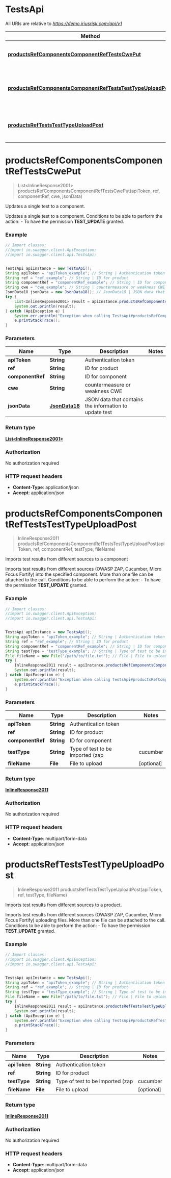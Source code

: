 # TestsApi

All URIs are relative to *https://demo.iriusrisk.com/api/v1*

Method | HTTP request | Description
------------- | ------------- | -------------
[**productsRefComponentsComponentRefTestsCwePut**](TestsApi.md#productsRefComponentsComponentRefTestsCwePut) | **PUT** /products/{ref}/components/{componentRef}/tests/{cwe} | Updates a single test to a component.
[**productsRefComponentsComponentRefTestsTestTypeUploadPost**](TestsApi.md#productsRefComponentsComponentRefTestsTestTypeUploadPost) | **POST** /products/{ref}/components/{componentRef}/tests/{testType}/upload | Imports test results from different sources to a component
[**productsRefTestsTestTypeUploadPost**](TestsApi.md#productsRefTestsTestTypeUploadPost) | **POST** /products/{ref}/tests/{testType}/upload | Imports test results from different sources to a product.


<a name="productsRefComponentsComponentRefTestsCwePut"></a>
# **productsRefComponentsComponentRefTestsCwePut**
> List&lt;InlineResponse2001&gt; productsRefComponentsComponentRefTestsCwePut(apiToken, ref, componentRef, cwe, jsonData)

Updates a single test to a component.

Updates a single test to a component. Conditions to be able to perform the action:   - To have the permission **TEST_UPDATE** granted. 

### Example
```java
// Import classes:
//import io.swagger.client.ApiException;
//import io.swagger.client.api.TestsApi;


TestsApi apiInstance = new TestsApi();
String apiToken = "apiToken_example"; // String | Authentication token
String ref = "ref_example"; // String | ID for product
String componentRef = "componentRef_example"; // String | ID for component
String cwe = "cwe_example"; // String | countermeasure or weakness CWE
JsonData18 jsonData = new JsonData18(); // JsonData18 | JSON data that contains the information to update test
try {
    List<InlineResponse2001> result = apiInstance.productsRefComponentsComponentRefTestsCwePut(apiToken, ref, componentRef, cwe, jsonData);
    System.out.println(result);
} catch (ApiException e) {
    System.err.println("Exception when calling TestsApi#productsRefComponentsComponentRefTestsCwePut");
    e.printStackTrace();
}
```

### Parameters

Name | Type | Description  | Notes
------------- | ------------- | ------------- | -------------
 **apiToken** | **String**| Authentication token |
 **ref** | **String**| ID for product |
 **componentRef** | **String**| ID for component |
 **cwe** | **String**| countermeasure or weakness CWE |
 **jsonData** | [**JsonData18**](JsonData18.md)| JSON data that contains the information to update test |

### Return type

[**List&lt;InlineResponse2001&gt;**](InlineResponse2001.md)

### Authorization

No authorization required

### HTTP request headers

 - **Content-Type**: application/json
 - **Accept**: application/json

<a name="productsRefComponentsComponentRefTestsTestTypeUploadPost"></a>
# **productsRefComponentsComponentRefTestsTestTypeUploadPost**
> InlineResponse2011 productsRefComponentsComponentRefTestsTestTypeUploadPost(apiToken, ref, componentRef, testType, fileName)

Imports test results from different sources to a component

Imports test results from different sources (OWASP ZAP, Cucumber, Micro Focus Fortify) into the specified component. More than one file can be attached to the call. Conditions to be able to perform the action:   - To have the permission **TEST_UPDATE** granted. 

### Example
```java
// Import classes:
//import io.swagger.client.ApiException;
//import io.swagger.client.api.TestsApi;


TestsApi apiInstance = new TestsApi();
String apiToken = "apiToken_example"; // String | Authentication token
String ref = "ref_example"; // String | ID for product
String componentRef = "componentRef_example"; // String | ID for component
String testType = "testType_example"; // String | Type of test to be imported (zap|cucumber|junit|hp-fortify)
File fileName = new File("/path/to/file.txt"); // File | File to upload
try {
    InlineResponse2011 result = apiInstance.productsRefComponentsComponentRefTestsTestTypeUploadPost(apiToken, ref, componentRef, testType, fileName);
    System.out.println(result);
} catch (ApiException e) {
    System.err.println("Exception when calling TestsApi#productsRefComponentsComponentRefTestsTestTypeUploadPost");
    e.printStackTrace();
}
```

### Parameters

Name | Type | Description  | Notes
------------- | ------------- | ------------- | -------------
 **apiToken** | **String**| Authentication token |
 **ref** | **String**| ID for product |
 **componentRef** | **String**| ID for component |
 **testType** | **String**| Type of test to be imported (zap|cucumber|junit|hp-fortify) | [enum: zap, cucumber, junit, hp-fortify]
 **fileName** | **File**| File to upload | [optional]

### Return type

[**InlineResponse2011**](InlineResponse2011.md)

### Authorization

No authorization required

### HTTP request headers

 - **Content-Type**: multipart/form-data
 - **Accept**: application/json

<a name="productsRefTestsTestTypeUploadPost"></a>
# **productsRefTestsTestTypeUploadPost**
> InlineResponse2011 productsRefTestsTestTypeUploadPost(apiToken, ref, testType, fileName)

Imports test results from different sources to a product.

Imports test results from different sources (OWASP ZAP, Cucumber, Micro Focus Fortify) uploading files. More than one file can be attached to the call. Conditions to be able to perform the action:   - To have the permission **TEST_UPDATE** granted. 

### Example
```java
// Import classes:
//import io.swagger.client.ApiException;
//import io.swagger.client.api.TestsApi;


TestsApi apiInstance = new TestsApi();
String apiToken = "apiToken_example"; // String | Authentication token
String ref = "ref_example"; // String | ID for product
String testType = "testType_example"; // String | Type of test to be imported (zap|cucumber|junit|hp-fortify)
File fileName = new File("/path/to/file.txt"); // File | File to upload
try {
    InlineResponse2011 result = apiInstance.productsRefTestsTestTypeUploadPost(apiToken, ref, testType, fileName);
    System.out.println(result);
} catch (ApiException e) {
    System.err.println("Exception when calling TestsApi#productsRefTestsTestTypeUploadPost");
    e.printStackTrace();
}
```

### Parameters

Name | Type | Description  | Notes
------------- | ------------- | ------------- | -------------
 **apiToken** | **String**| Authentication token |
 **ref** | **String**| ID for product |
 **testType** | **String**| Type of test to be imported (zap|cucumber|junit|hp-fortify) | [enum: zap, cucumber, junit, hp-fortify]
 **fileName** | **File**| File to upload | [optional]

### Return type

[**InlineResponse2011**](InlineResponse2011.md)

### Authorization

No authorization required

### HTTP request headers

 - **Content-Type**: multipart/form-data
 - **Accept**: application/json

